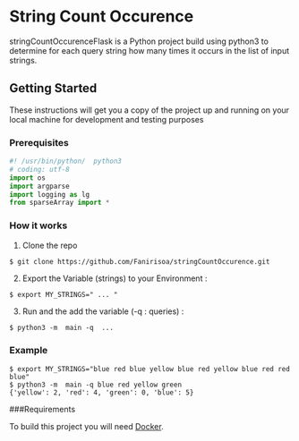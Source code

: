 # String Count Occurence 

stringCountOccurenceFlask is a Python project build using python3 to determine for each query string how many times it occurs in the list of input strings.

## Getting Started

These instructions will get you a copy of the project up and running on your local machine for development and testing purposes

### Prerequisites

```python
#! /usr/bin/python/  python3
# coding: utf-8
import os
import argparse
import logging as lg
from sparseArray import *
```


### How it works

1. Clone the repo
```sh
$ git clone https://github.com/Fanirisoa/stringCountOccurence.git
```
2. Export the Variable (strings) to your Environment :
```shell
$ export MY_STRINGS=" ... "
```
3. Run and the add the variable (-q : queries) :
```shell
$ python3 -m  main -q  ...
```

### Example 

```shell
$ export MY_STRINGS="blue red blue yellow blue red yellow blue red red blue"
$ python3 -m  main -q blue red yellow green
{'yellow': 2, 'red': 4, 'green': 0, 'blue': 5}
```

###Requirements

To build this project you will need [Docker][Docker Install].

[Docker Install]:  https://docs.docker.com/install/





